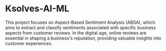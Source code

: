 # Ksolves-AI-ML
This project focuses on Aspect-Based Sentiment Analysis (ABSA), which aims to extract and classify sentiments associated with specific business aspects from customer reviews. In the digital age, online reviews are essential in shaping a business's reputation, providing valuable insights into customer experiences.
